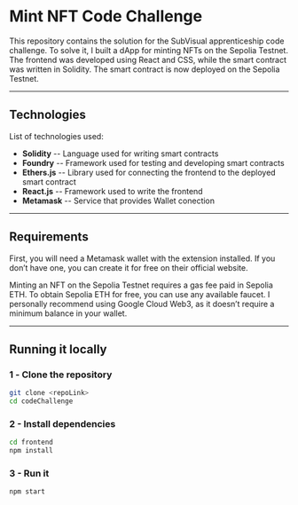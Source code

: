# Mint NFT Code Challenge

This repository contains the solution for the SubVisual apprenticeship code challenge. To solve it, I built a dApp for minting NFTs on the Sepolia Testnet. The frontend was developed using React and CSS, while the smart contract was written in Solidity. The smart contract is now deployed on the Sepolia Testnet.

---

## Technologies

List of technologies used:
- **Solidity** -- Language used for writing smart contracts
- **Foundry** -- Framework used for testing and developing smart contracts
- **Ethers.js** -- Library used for connecting the frontend to the deployed smart contract
- **React.js** -- Framework used to write the frontend
- **Metamask** -- Service that provides Wallet conection

---

## Requirements

First, you will need a Metamask wallet with the extension installed. If you don’t have one, you can create it for free on their official website.

Minting an NFT on the Sepolia Testnet requires a gas fee paid in Sepolia ETH. To obtain Sepolia ETH for free, you can use any available faucet. I personally recommend using Google Cloud Web3, as it doesn’t require a minimum balance in your wallet. 

---

## Running it locally

### 1️ - **Clone the repository**
```bash
git clone <repoLink>
cd codeChallenge
```

### 2 - Install dependencies
```bash
cd frontend
npm install
```

### 3 - Run it
```bash
npm start
```
